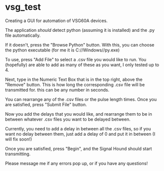 # vsg_test
Creating a GUI for automation of VSG60A devices.

The application *should* detect python (assuming it is installed) and the .py file automatically. 

If it doesn't, press the "Browse Python" button. With this, you can choose the python executable
(for me it is C://Windows//py.exe)

To use, press "Add File" to select a .csv file you would like to run. You (hopefully) are able to
add as many of these as you want, I only tested up to 4. 

Next, type in the Numeric Text Box that is in the top right, above the "Remove" button. This is
how long the corresponding .csv file will be transmitted for. this can be any number in seconds.

You can rearrange any of the .csv files or the pulse length times. Once you are satisfied,
press "Submit File" button.

Now you add the delays that you would like, and rearrange them to be in between whatever .csv files
you want to be delayed between. 

Currently, you need to add a delay in between all the .csv files, so if you want no delay between
them, just add a delay of 0 and put it in between (I will fix soon!)

Once you are satisfied, press "Begin", and the Signal Hound should start transmitting.

Please message me if any errors pop up, or if you have any questions!
